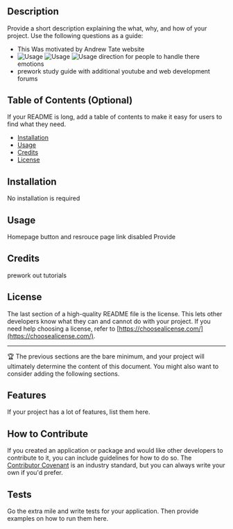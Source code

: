 # <Your-Project-Title>

## Description

Provide a short description explaining the what, why, and how of your project. Use the following questions as a guide:

- This Was motivated by Andrew Tate website
- ![Usage](https://img.shields.io/badge/preworkStudyGuide-JavaScript-blue)
![Usage](https://img.shields.io/badge/preworkStudyGuide-HTML-blue)
![Usage](https://img.shields.io/badge/preworkStudyGuide-CSS-blue)
  direction for people to handle there emotions 
- prework study guide with additional youtube and web development forums

## Table of Contents (Optional)

If your README is long, add a table of contents to make it easy for users to find what they need.

- [Installation](#installation)
- [Usage](#usage)
- [Credits](#credits)
- [License](#license)

## Installation

No installation is required

## Usage

Homepage button and resrouce page link disabled Provide 


## Credits

prework out tutorials 


## License

The last section of a high-quality README file is the license. This lets other developers know what they can and cannot do with your project. If you need help choosing a license, refer to [https://choosealicense.com/](https://choosealicense.com/).

---

🏆 The previous sections are the bare minimum, and your project will ultimately determine the content of this document. You might also want to consider adding the following sections.


## Features

If your project has a lot of features, list them here.

## How to Contribute

If you created an application or package and would like other developers to contribute to it, you can include guidelines for how to do so. The [Contributor Covenant](https://www.contributor-covenant.org/) is an industry standard, but you can always write your own if you'd prefer.

## Tests

Go the extra mile and write tests for your application. Then provide examples on how to run them here.
